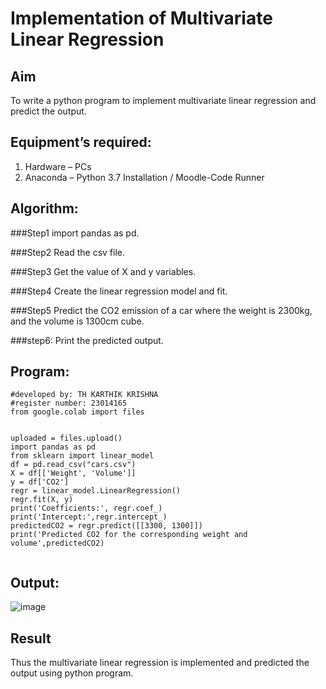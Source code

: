 # Implementation of Multivariate Linear Regression
## Aim
To write a python program to implement multivariate linear regression and predict the output.
## Equipment’s required:
1.	Hardware – PCs
2.	Anaconda – Python 3.7 Installation / Moodle-Code Runner
## Algorithm:

###Step1
import pandas as pd.

###Step2
Read the csv file.

###Step3
Get the value of X and y variables.

###Step4
Create the linear regression model and fit.

###Step5
Predict the CO2 emission of a car where the weight is 2300kg, and the volume is 1300cm cube.

###step6:
Print the predicted output.


## Program:
```
#developed by: TH KARTHIK KRISHNA
#register number: 23014165
from google.colab import files


uploaded = files.upload()
import pandas as pd
from sklearn import linear_model
df = pd.read_csv("cars.csv")
X = df[['Weight', 'Volume']]
y = df['CO2']
regr = linear_model.LinearRegression()
regr.fit(X, y)
print('Coefficients:', regr.coef_)
print('Intercept:',regr.intercept_)
predictedCO2 = regr.predict([[3300, 1300]])
print('Predicted CO2 for the corresponding weight and volume',predictedCO2)


```
## Output:
![image](https://github.com/karthikkrishna16/Multivariate-Linear-Regression/assets/148514663/8bd0d593-2422-4cfd-a134-e3a1d69117ba)


## Result
Thus the multivariate linear regression is implemented and predicted the output using python program.
